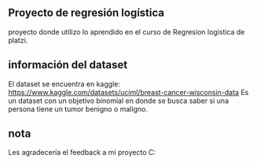 ## Proyecto de regresión logística

proyecto donde utilizo lo aprendido en el curso de Regresion logística de platzi.

## información del dataset

El dataset se encuentra en kaggle:
https://www.kaggle.com/datasets/uciml/breast-cancer-wisconsin-data
Es un dataset con un objetivo binomial en donde se busca saber si una persona tiene un tumor 
benigno o maligno.

## nota 

Les agradecería el feedback a mi proyecto C: